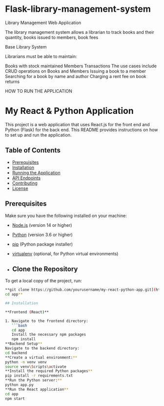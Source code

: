 # Flask-library-management-system
Library Management Web Application

 The library management system allows a librarian to track books and their quantity, books issued to members, book fees

Base Library System

Librarians must be able to maintain:

Books with stock maintained
Members
Transactions
The use cases include  CRUD operations on Books and Members
Issuing a book to a member
Searching for a book by name and author
Charging a rent fee on book returns

HOW TO RUN THE APPLICATION
# My React & Python Application

This project is a web application that uses React.js for the front end and Python (Flask) for the back end. This README provides instructions on how to set up and run the application.

## Table of Contents

- [Prerequisites](#prerequisites)
- [Installation](#installation)
- [Running the Application](#running-the-application)
- [API Endpoints](#api-endpoints)
- [Contributing](#contributing)
- [License](#license)

## Prerequisites

Make sure you have the following installed on your machine:

- [Node.js](https://nodejs.org/) (version 14 or higher)
- [Python](https://www.python.org/) (version 3.6 or higher)
- [pip](https://pip.pypa.io/en/stable/) (Python package installer)
- [virtualenv](https://virtualenv.pypa.io/en/latest/) (optional, for Python virtual environments)

- ## Clone the Repository

To get a local copy of the project, run:

```bash
**git clone https://github.com/yourusername/my-react-python-app.git](https://github.com/FWKlegacy/Flask-library-management-system.git
cd app**

## Installation

**Frontend (React)**

1. Navigate to the frontend directory:
   ```bash
   cd app
   Install the necessary npm packages
   npm install
**Backend Setup**
Navigate to the backend directory:
cd backend
**Create a virtual environment:**
python -m venv venv
source venv\Scripts\activate
**Install the required Python packages**
pip install -r requirements.txt
**Run the Python server:**
python app.py
**Run the React application**
cd app
npm start




